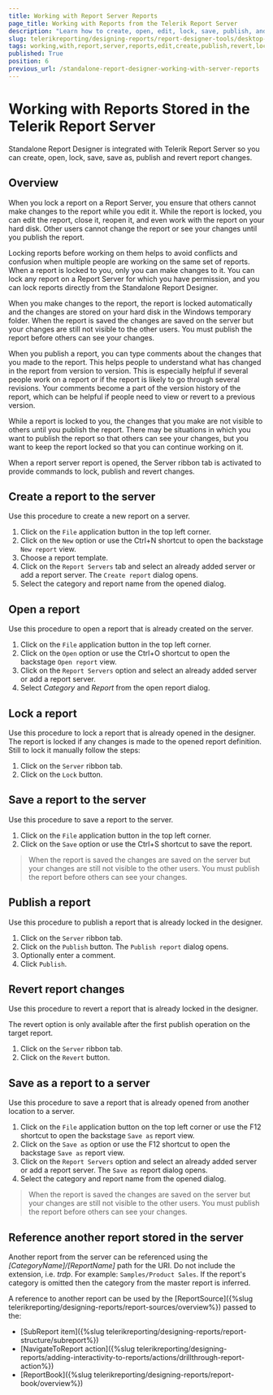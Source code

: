 ```yaml
---
title: Working with Report Server Reports
page_title: Working with Reports from the Telerik Report Server
description: "Learn how to create, open, edit, lock, save, publish, and revert reports from the Telerik Report Server in the Standalone Report Designer."
slug: telerikreporting/designing-reports/report-designer-tools/desktop-designers/standalone-report-designer/working-with-report-server-reports
tags: working,with,report,server,reports,edit,create,publish,revert,lock
published: True
position: 6
previous_url: /standalone-report-designer-working-with-server-reports
---
```


# Working with Reports Stored in the Telerik Report Server

Standalone Report Designer is integrated with Telerik Report Server so you can create, open, lock, save, save as, publish and revert report changes.

## Overview

When you lock a report on a Report Server, you ensure that others cannot make changes to the report while you edit it. While the report is locked, you can edit the report, close it, reopen it, and even work with the report on your hard disk. Other users cannot change the report or see your changes until you publish the report.

Locking reports before working on them helps to avoid conflicts and confusion when multiple people are working on the same set of reports. When a report is locked to you, only you can make changes to it. You can lock any report on a Report Server for which you have permission, and you can lock reports directly from the Standalone Report Designer.

When you make changes to the report, the report is locked automatically and the changes are stored on your hard disk in the Windows temporary folder. When the report is saved the changes are saved on the server but your changes are still not visible to the other users. You must publish the report before others can see your changes.

When you publish a report, you can type comments about the changes that you made to the report. This helps people to understand what has changed in the report from version to version. This is especially helpful if several people work on a report or if the report is likely to go through several revisions. Your comments become a part of the version history of the report, which can be helpful if people need to view or revert to a previous version.

While a report is locked to you, the changes that you make are not visible to others until you publish the report. There may be situations in which you want to publish the report so that others can see your changes, but you want to keep the report locked so that you can continue working on it.

When a report server report is opened, the Server ribbon tab is activated to provide commands to lock, publish and revert changes.

## Create a report to the server

Use this procedure to create a new report on a server.

1. Click on the `File` application button in the top left corner.
1. Click on the `New` option or use the Ctrl+N shortcut to open the backstage `New report` view.
1. Choose a report template.
1. Click on the `Report Servers` tab and select an already added server or add a report server. The `Create report` dialog opens.
1. Select the category and report name from the opened dialog.

## Open a report

Use this procedure to open a report that is already created on the server.

1. Click on the `File` application button in the top left corner.
1. Click on the `Open` option or use the Ctrl+O shortcut to open the backstage `Open report` view.
1. Click on the `Report Servers` option and select an already added server or add a report server.
1. Select _Category_ and _Report_ from the open report dialog.

## Lock a report

Use this procedure to lock a report that is already opened in the designer. The report is locked if any changes is made to the opened report definition. Still to lock it manually follow the steps:

1. Click on the `Server` ribbon tab.
1. Click on the `Lock` button.

## Save a report to the server

Use this procedure to save a report to the server.

1. Click on the `File` application button in the top left corner.
1. Click on the `Save` option or use the Ctrl+S shortcut to save the report.

> When the report is saved the changes are saved on the server but your changes are still not visible to the other users. You must publish the report before others can see your changes.

## Publish a report

Use this procedure to publish a report that is already locked in the designer.

1. Click on the `Server` ribbon tab.
1. Click on the `Publish` button. The `Publish report` dialog opens.
1. Optionally enter a comment.
1. Click `Publish`.

## Revert report changes

Use this procedure to revert a report that is already locked in the designer.

The revert option is only available after the first publish operation on the target report.

1. Click on the `Server` ribbon tab.
1. Click on the `Revert` button.

## Save as a report to a server

Use this procedure to save a report that is already opened from another location to a server.

1. Click on the `File` application button on the top left corner or use the F12 shortcut to open the backstage `Save as` report view.
1. Click on the `Save as` option or use the F12 shortcut to open the backstage `Save as` report view.
1. Click on the `Report Servers` option and select an already added server or add a report server. The `Save as` report dialog opens.
1. Select the category and report name from the opened dialog.

> When the report is saved the changes are saved on the server but your changes are still not visible to the other users. You must publish the report before others can see your changes.

## Reference another report stored in the server

Another report from the server can be referenced using the *[CategoryName]/[ReportName]* path for the URI. Do not include the extension, i.e. _trdp_. For example: `Samples/Product Sales`. If the report's category is omitted then the category from the master report is inferred.

A reference to another report can be used by the [ReportSource]({%slug telerikreporting/designing-reports/report-sources/overview%}) passed to the:

* [SubReport item]({%slug telerikreporting/designing-reports/report-structure/subreport%})
* [NavigateToReport action]({%slug telerikreporting/designing-reports/adding-interactivity-to-reports/actions/drillthrough-report-action%})
* [ReportBook]({%slug telerikreporting/designing-reports/report-book/overview%})
